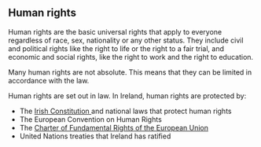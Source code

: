 ##  Human rights

Human rights are the basic universal rights that apply to everyone regardless
of race, sex, nationality or any other status. They include civil and
political rights like the right to life or the right to a fair trial, and
economic and social rights, like the right to work and the right to education.

Many human rights are not absolute. This means that they can be limited in
accordance with the law.

Human rights are set out in law. In Ireland, human rights are protected by:

  * The [ Irish Constitution ](/en/government-in-ireland/irish-constitution-1/constitution-fundamental-rights/) and national laws that protect human rights 
  * The European Convention on Human Rights 
  * The [ Charter of Fundamental Rights of the European Union ](/en/government-in-ireland/european-government/eu-law/charter-of-fundamental-rights/)
  * United Nations treaties that Ireland has ratified 

